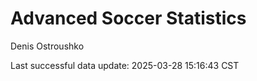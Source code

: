 # Advanced Soccer Statistics
Denis Ostroushko

<!-- gfm -->

Last successful data update: 2025-03-28 15:16:43 CST
